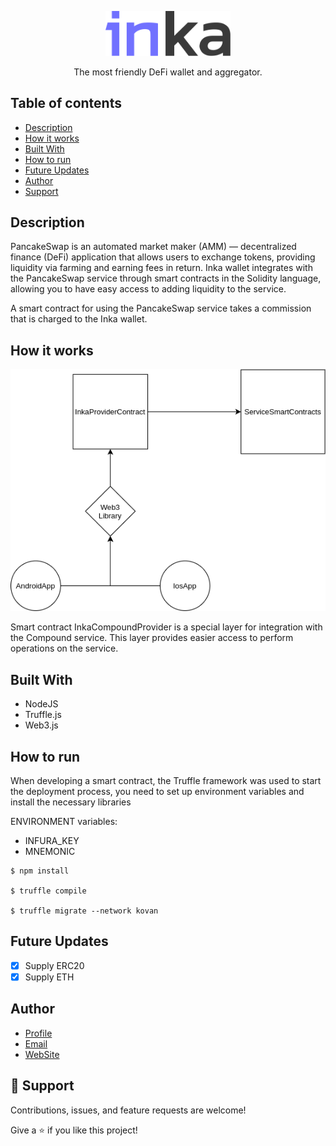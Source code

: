 <p align="center">
  <a href="http://inka.finance/" target="blank"><img src="./2.svg" width="200" alt="Inka Logo" /></a>
</p>
<p align="center">The most friendly DeFi wallet and aggregator.</p>

## Table of contents

- [Description](#description)
- [How it works](#how-it-works)
- [Built With](#built-with)
- [How to run](#how-to-run)
- [Future Updates](#future-updates)
- [Author](#author)
- [Support](#support)

## Description

PancakeSwap is an automated market maker (AMM) — decentralized finance (DeFi) application that allows users to exchange tokens, providing liquidity via farming and earning fees in return. Inka wallet integrates with the PancakeSwap service through smart contracts in the Solidity language, allowing you to have easy access to adding liquidity to the service.

<p>A smart contract for using the PancakeSwap service takes a commission that is charged to the Inka wallet.</p>

## How it works

<p align="center">
<img src="./inka_dig.png" alt="Inka Diagrams" />
</p>

<p>Smart contract InkaCompoundProvider is a special layer for integration with the Compound service. This layer provides easier access to perform operations on the service.</p>

## Built With

- NodeJS
- Truffle.js
- Web3.js

## How to run

When developing a smart contract, the Truffle framework was used to start the deployment process, you need to set up environment variables and install the necessary libraries

<p>ENVIRONMENT variables:</p>

* INFURA_KEY
* MNEMONIC

```
$ npm install

$ truffle compile

$ truffle migrate --network kovan
```

## Future Updates

- [x] Supply ERC20
- [x] Supply ETH

## Author

- [Profile](https://github.com/Inka-Finance "Inka Finance Development Team")
- [Email](mailto:a.zhaxybayev@inka.finance?subject=Hi "Hi!")
- [WebSite](https://inka.finance/ "Welcome")

## 🤝 Support

Contributions, issues, and feature requests are welcome!

Give a ⭐️ if you like this project!
